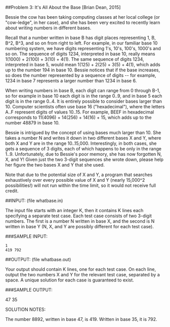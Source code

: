 ##Problem 3: It's All About the Base [Brian Dean, 2015]

Bessie the cow has been taking computing classes at her local college
(or "cow-ledge", in her case), and she has been very excited to
recently learn about writing numbers in different bases.

Recall that a number written in base B has digit places representing
1, B, B^2, B^3, and so on from right to left.  For example, in our
familiar base 10 numbering system, we have digits representing 1's,
10's, 100's, 1000's and so on. The sequence of digits 1234,
interpreted in base 10, really means 1(1000) + 2(100) + 3(10) + 4(1).
The same sequence of digits 1234, interpreted in base 5, would mean
1(125) + 2(25) + 3(5) + 4(1), which adds up to the number 194 in base
10.  Bessie notices that if the base increases, so does the number
represented by a sequence of digits -- for example, 1234 in base 7
represents a larger number than 1234 in base 6.

When writing numbers in base B, each digit can range from 0 through
B-1, so for example in base 10 each digit is in the range 0..9, and in
base 5 each digit is in the range 0..4.  It is entirely possible to
consider bases larger than 10.  Computer scientists often use base 16
("hexadecimal"), where the letters A..F represent digits of values
10..15.  For example, BEEF in hexadecimal corresponds to 11(4096) +
14(256) + 14(16) + 15, which adds up to the number 48879 in base 10.

Bessie is intrigued by the concept of using bases much larger than 10.
She takes a number N and writes it down in two different bases X and
Y, where both X and Y are in the range 10..15,000.  Interestingly, in
both cases, she gets a sequence of 3 digits, each of which happens to
be only in the range 1..9.  Unfortunately, due to Bessie's poor
memory, she has now forgotten N, X, and Y!  Given just the two 3-digit
sequences she wrote down, please help her figure the two bases X and Y
that she used.

Note that due to the potential size of X and Y, a program that
searches exhaustively over every possible value of X and Y (nearly
15,000^2 possibilities!) will not run within the time limit, so it
would not receive full credit.

##INPUT: (file whatbase.in)

The input file starts with an integer K, then it contains K lines each
specifying a separate test case.  Each test case consists of two
3-digit numbers.  The first is a number N written in base X, and the
second is N written in base Y (N, X, and Y are possibly different for
each test case).

###SAMPLE INPUT:
```
1
419 792
```

##OUTPUT: (file whatbase.out)

Your output should contain K lines, one for each test case.  On each
line, output the two numbers X and Y for the relevant test case,
separated by a space.  A unique solution for each case is guaranteed
to exist.

###SAMPLE OUTPUT:

47 35

SOLUTION NOTES:

The number 8892, written in base 47, is 419.  Written in base 35, it is
792.
